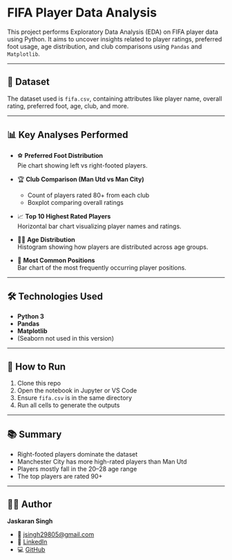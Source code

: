 # FIFA Player Data Analysis

This project performs Exploratory Data Analysis (EDA) on FIFA player data using Python. It aims to uncover insights related to player ratings, preferred foot usage, age distribution, and club comparisons using `Pandas` and `Matplotlib`.

---

## 📂 Dataset
The dataset used is `fifa.csv`, containing attributes like player name, overall rating, preferred foot, age, club, and more.

---

## 📊 Key Analyses Performed

- ⚽ **Preferred Foot Distribution**  
  Pie chart showing left vs right-footed players.

- 🏆 **Club Comparison (Man Utd vs Man City)**  
  - Count of players rated 80+ from each club  
  - Boxplot comparing overall ratings

- 📈 **Top 10 Highest Rated Players**  
  Horizontal bar chart visualizing player names and ratings.

- 🧑‍🎓 **Age Distribution**  
  Histogram showing how players are distributed across age groups.

- 🧮 **Most Common Positions**  
  Bar chart of the most frequently occurring player positions.

---

## 🛠️ Technologies Used

- **Python 3**
- **Pandas**
- **Matplotlib**
- (Seaborn not used in this version)

---

## 📌 How to Run

1. Clone this repo
2. Open the notebook in Jupyter or VS Code
3. Ensure `fifa.csv` is in the same directory
4. Run all cells to generate the outputs

---

## 📚 Summary

- Right-footed players dominate the dataset
- Manchester City has more high-rated players than Man Utd
- Players mostly fall in the 20–28 age range
- The top players are rated 90+

---

## 🙋‍♂️ Author

**Jaskaran Singh**  
- 📧 jsingh29805@gmail.com  
- 🔗 [LinkedIn](https://www.linkedin.com/in/jaskaran-singh-7a0081303)  
- 💻 [GitHub](https://github.com/jsingh29805)


